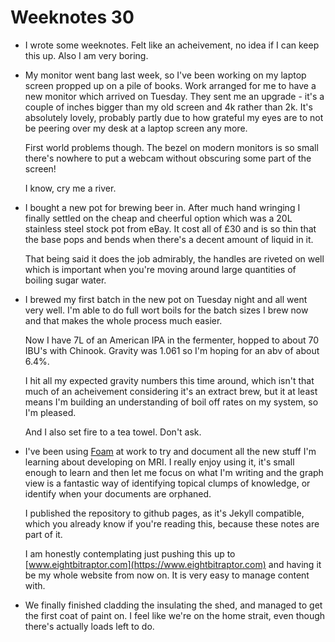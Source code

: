 # Weeknotes 30

- I wrote some weeknotes. Felt like an acheivement, no idea if I can keep this
  up. Also I am very boring.

- My monitor went bang last week, so I've been working on my laptop screen
  propped up on a pile of books. Work arranged for me to have a new monitor
  which arrived on Tuesday. They sent me an upgrade - it's a couple of inches
  bigger than my old screen and 4k rather than 2k. It's absolutely lovely,
  probably partly due to how grateful my eyes are to not be peering over my desk
  at a laptop screen any more.

  First world problems though. The bezel on modern monitors is so small there's
  nowhere to put a webcam without obscuring some part of the screen!

  I know, cry me a river.

- I bought a new pot for brewing beer in. After much hand wringing I finally
  settled on the cheap and cheerful option which was a 20L stainless steel stock
  pot from eBay. It cost all of £30 and is so thin that the base pops and bends
  when there's a decent amount of liquid in it.

  That being said it does the job admirably, the handles are riveted on
  well which is important when you're moving around large quantities of boiling
  sugar water.

- I brewed my first batch in the new pot on Tuesday night and all went very
  well. I'm able to do full wort boils for the batch sizes I brew now and that
  makes the whole process much easier.

  Now I have 7L of an American IPA in the fermenter, hopped to about 70 IBU's
  with Chinook. Gravity was 1.061 so I'm hoping for an abv of about 6.4%.

  I hit all my expected gravity numbers this time around, which isn't that much
  of an acheivement considering it's an extract brew, but it at least means I'm
  building an understanding of boil off rates on my system, so I'm pleased.

  And I also set fire to a tea towel. Don't ask.

- I've been using [Foam](foambubble.github.com) at work to try and document all
  the new stuff I'm learning about developing on MRI. I really enjoy using it,
  it's small enough to learn and then let me focus on what I'm writing and the
  graph view is a fantastic way of identifying topical clumps of knowledge, or
  identify when your documents are orphaned.

  I published the repository to github pages, as it's Jekyll compatible, which
  you already know if you're reading this, because these notes are part of it.

  I am honestly contemplating just pushing this up to
  [www.eightbitraptor.com](https://www.eightbitraptor.com) and having it be my
  whole website from now on. It is very easy to manage content with.

- We finally finished cladding the insulating the shed, and managed to get the
  first coat of paint on. I feel like we're on the home strait, even though
  there's actually loads left to do.
